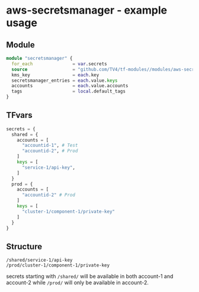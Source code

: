 # aws-secretsmanager - example usage

## Module
```terraform
module "secretsmanager" {
  for_each               = var.secrets
  source                 = "github.com/TV4/tf-modules//modules/aws-secretsmanager"
  kms_key                = each.key
  secretsmanager_entries = each.value.keys
  accounts               = each.value.accounts
  tags                   = local.default_tags
}
```

## TFvars
```terraform
secrets = {
  shared = {
    accounts = [
      "accountid-1", # Test
      "accountid-2", # Prod
    ]
    keys = [
      "service-1/api-key",
    ]
  }
  prod = {
    accounts = [
      "accountid-2" # Prod
    ]
    keys = [
      "cluster-1/component-1/private-key"
    ]
  }
}
```
## Structure
```console
/shared/service-1/api-key
/prod/cluster-1/component-1/private-key
```

secrets starting with `/shared/` will be available in both account-1 and account-2 while `/prod/` will only be available in account-2.
